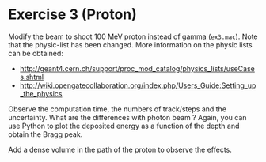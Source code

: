 # Exercise 3 (Proton)

Modify the beam to shoot 100 MeV proton instead of gamma (`ex3.mac`). Note that the physic-list has been changed. More information on the physic lists can be obtained:
 - http://geant4.cern.ch/support/proc_mod_catalog/physics_lists/useCases.shtml
 - http://wiki.opengatecollaboration.org/index.php/Users_Guide:Setting_up_the_physics

Observe the computation time, the numbers of track/steps and the uncertainty. What are the differences with photon beam ? Again, you can use Python to plot the deposited energy as a function of the depth and obtain the Bragg peak.

Add a dense volume in the path of the proton to observe the effects. 



